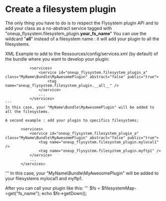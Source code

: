 # Create a filesystem plugin

The only thing you have to do is to respect the Flysystem plugin API and to add your class as a no-abstract service tagged with "oneup_flysystem.filesystem_plugin.__your_fs_name__"
You can use the wildcard "__all__" instead of a filesystem name : it will add your plugin to all the filesystems.


XML Example to add to the Ressources/config/services.xml (by default) of the bundle where you want to develop your plugin:
```
           <services>
               <service id="oneup_flysystem.filesystem_plugin_a" class="MyName\Bundle\MyAwesomePlugin" abstract="false" public="true">
                   <tag name="oneup_flysystem.filesystem_plugin.__all__" />
               </service>
               ...
           </services>
'''
In this case, your "MyName\Bundle\MyAwesomePlugin" will be added to all the filesystems.

A second example : add your plugin to specifics filesystems:
```
           <services>
               <service id="oneup_flysystem.filesystem_plugin_a" class="MyName\Bundle\MyAwesomePlugin" abstract="false" public="true">
                   <tag name="oneup_flysystem.filesystem_plugin.mylocal1" />
                   <tag name="oneup_flysystem.filesystem_plugin.myftp1" />
               </service>
               ...
           </services>
'''
In this case, your "MyName\Bundle\MyAwesomePlugin" will be added to your filesystems mylocal1 and myftp1.

After you can call your plugin like this:
'''
$fs = $filesystemMap->get("fs_name");
echo $fs->getDown();
